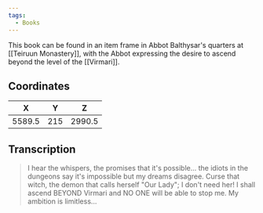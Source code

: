 ```yaml
---
tags:
  - Books
---
```


This book can be found in an item frame in Abbot Balthysar's quarters at [[Teiruun Monastery]], with the Abbot expressing the desire to ascend beyond the level of the [[Virmari]].

## Coordinates
| **X**  | **Y** | **Z**  |
| :----: | :---: | :----: |
| 5589.5 |  215  | 2990.5 |

## Transcription
> I hear the whispers, the promises that it's possible... the idiots in the dungeons say it's impossible but my dreams disagree. Curse that witch, the demon that calls herself "Our Lady"; I don't need her! I shall ascend BEYOND Virmari and NO ONE will be able to stop me. My ambition is limitless…
